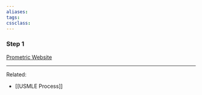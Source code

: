 ```yaml
---
aliases:
tags: 
cssclass:
---
```


### Step 1
[Prometric Website](https://www.prometric.com/)

---
Related:
- [[USMLE Process]]

